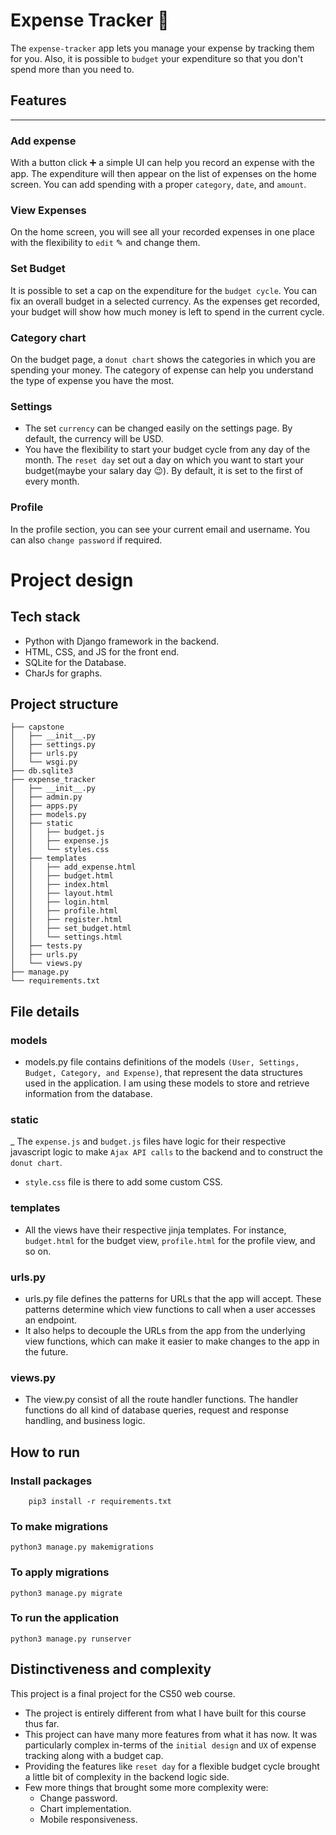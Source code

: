 # Expense Tracker 💸
The `expense-tracker` app lets you manage your expense by tracking them for you. Also, it is possible to `budget` your expenditure so that you don't spend more than you need to.

## Features
---
### Add expense
With a button click ➕ a simple UI can help you record an expense with the app. The expenditure will then appear on the list of expenses on the home screen. You can add spending with a proper `category`, `date`, and `amount`.

### View Expenses
On the home screen, you will see all your recorded expenses in one place with the flexibility to `edit` ✎ and change them.

### Set Budget
It is possible to set a cap on the expenditure for the `budget cycle`. You can fix an overall budget in a selected currency. As the expenses get recorded, your budget will show how much money is left to spend in the current cycle. 

### Category chart
On the budget page, a `donut chart` shows the categories in which you are spending your money. The category of expense can help you understand the type of expense you have the most. 

### Settings
- The set `currency` can be changed easily on the settings page. By default, the currency will be USD.  
- You have the flexibility to start your budget cycle from any day of the month. The `reset day` set out a day on which you want to start your budget(maybe your salary day 😉). By default, it is set to the first of every month.

### Profile
In the profile section, you can see your current email and username. You can also `change password` if required. 

# Project design
## Tech stack
- Python with Django framework in the backend.
- HTML, CSS, and JS for the front end.
- SQLite for the Database.
- CharJs for graphs.
## Project structure
```
├── capstone
│   ├── __init__.py
│   ├── settings.py
│   ├── urls.py
│   └── wsgi.py
├── db.sqlite3
├── expense_tracker
│   ├── __init__.py
│   ├── admin.py
│   ├── apps.py
│   ├── models.py
│   ├── static
│   │   ├── budget.js
│   │   ├── expense.js
│   │   └── styles.css
│   ├── templates
│   │   ├── add_expense.html
│   │   ├── budget.html
│   │   ├── index.html
│   │   ├── layout.html
│   │   ├── login.html
│   │   ├── profile.html
│   │   ├── register.html
│   │   ├── set_budget.html
│   │   └── settings.html
│   ├── tests.py
│   ├── urls.py
│   └── views.py
├── manage.py
└── requirements.txt
```
## File details
### models
- models.py file contains definitions of the models `(User, Settings, Budget, Category, and Expense)`, that represent the data structures used in the application. I am using these models to store and retrieve information from the database.

### static
_ The `expense.js` and `budget.js` files have logic for their respective javascript logic to make `Ajax API calls` to the backend and to construct the `donut chart`.
- `style.css` file is there to add some custom CSS.

### templates
- All the views have their respective jinja templates. For instance, `budget.html` for the budget view, `profile.html` for the profile view, and so on.

### urls.py
- urls.py file defines the patterns for URLs that the app will accept. These patterns determine which view functions to call when a user accesses an endpoint.
- It also helps to decouple the URLs from the app from the underlying view functions, which can make it easier to make changes to the app in the future.

### views.py
- The view.py consist of all the route handler functions. The handler functions do all kind of database queries, request and response handling, and business logic. 


## How to run
### Install packages
``` 
    pip3 install -r requirements.txt
```
### To make migrations
```
python3 manage.py makemigrations
```
### To apply migrations
```
python3 manage.py migrate
```

### To run the application
```
python3 manage.py runserver
```

## Distinctiveness and complexity 
This project is a final project for the CS50 web course. 
- The project is entirely different from what I have built for this course thus far. 
- This project can have many more features from what it has now. It was particularly complex in-terms of the `initial design` and `UX` of expense tracking along with a budget cap.
- Providing the features like `reset day` for a flexible budget cycle brought a little bit of complexity in the backend logic side.
- Few more things that brought some more complexity were:
  - Change password.
  - Chart implementation. 
  - Mobile responsiveness. 



